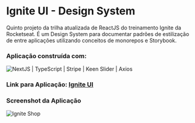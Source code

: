 # Ignite UI - Design System
Quinto projeto da trilha atualizada de ReactJS do treinamento Ignite da Rocketseat.
É um Design System para documentar padrões de estilização de entre aplicações utilizando conceitos de monorepos e Storybook.
### Aplicação construída com:
<div>
  <img src="/public/techs.png" title="NextJS | TypeScript | Stripe | Keen Slider | Axios" />
</div>

### Link para Aplicação: [Ignite UI](https://luca-merighi.github.io/Ignite-UI-Design-System/?path=/story/tokens-colors--page "Ignite UI")

### Screenshot da Aplicação
![Ignite Shop](/public/capa.png "Ignite Shop")

